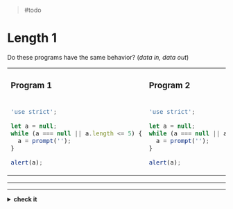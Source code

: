 > #todo

# Length 1

Do these programs have the same behavior? (_data in, data out_)

<table>
<tr>
<td>

### Program 1

</td>
<td>

### Program 2

</td>
</tr>
<tr>
<td>

```js
'use strict';

let a = null;
while (a === null || a.length <= 5) {
  a = prompt('');
}

alert(a);
```

</td>
<td>

```js
'use strict';

let a = null;
while (a === null || a.length < 4) {
  a = prompt('');
}

alert(a);
```

</td>
</tr>
</table>

---

---

<details>
<summary><strong>check it</strong></summary>
<br>

✖ Nope.

</details>
